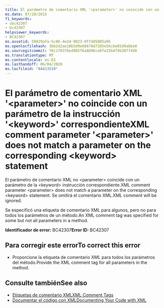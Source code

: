 ```yaml
---
title: El parámetro de comentario XML '<parameter>' no coincide con un parámetro de la instrucción '<keyword>' correspondiente
ms.date: 07/20/2015
f1_keywords:
- vbc42307
- bc42307
helpviewer_keywords:
- BC42307
ms.assetid: 59029afa-5c86-4e24-9823-0ffdd5805a95
ms.openlocfilehash: 3bb2d2ae18b5d9e68676d7285e56c6e05d9abbe0
ms.sourcegitcommit: f8c270376ed905f6a8896ce0fe25b4f4b38ff498
ms.translationtype: MT
ms.contentlocale: es-ES
ms.lasthandoff: 06/04/2020
ms.locfileid: "84413510"
---
```

# <a name="xml-comment-parameter-parameter-does-not-match-a-parameter-on-the-corresponding-keyword-statement"></a><span data-ttu-id="05188-102">El parámetro de comentario XML '\<parameter>' no coincide con un parámetro de la instrucción '\<keyword>' correspondiente</span><span class="sxs-lookup"><span data-stu-id="05188-102">XML comment parameter '\<parameter>' does not match a parameter on the corresponding \<keyword> statement</span></span>
<span data-ttu-id="05188-103">El parámetro de comentario XML no \<parameter> coincide con un parámetro de la \<keyword> instrucción correspondiente.</span><span class="sxs-lookup"><span data-stu-id="05188-103">XML comment parameter \<parameter> does not match a parameter on the corresponding \<keyword> statement.</span></span> <span data-ttu-id="05188-104">Se omitirá el comentario XML.</span><span class="sxs-lookup"><span data-stu-id="05188-104">XML comment will be ignored.</span></span>  
  
 <span data-ttu-id="05188-105">Se especificó una etiqueta de comentario XML para algunos, pero no para todos los parámetros de un método.</span><span class="sxs-lookup"><span data-stu-id="05188-105">An XML comment tag was specified for some but not all parameters in a method.</span></span>  
  
 <span data-ttu-id="05188-106">**Identificador de error:** BC42307</span><span class="sxs-lookup"><span data-stu-id="05188-106">**Error ID:** BC42307</span></span>  
  
## <a name="to-correct-this-error"></a><span data-ttu-id="05188-107">Para corregir este error</span><span class="sxs-lookup"><span data-stu-id="05188-107">To correct this error</span></span>  
  
- <span data-ttu-id="05188-108">Proporcione la etiqueta de comentario XML para todos los parámetros del método.</span><span class="sxs-lookup"><span data-stu-id="05188-108">Provide the XML comment tag for all parameters in the method.</span></span>  
  
## <a name="see-also"></a><span data-ttu-id="05188-109">Consulte también</span><span class="sxs-lookup"><span data-stu-id="05188-109">See also</span></span>

- [<span data-ttu-id="05188-110">Etiquetas de comentario XML</span><span class="sxs-lookup"><span data-stu-id="05188-110">XML Comment Tags</span></span>](../language-reference/xmldoc/index.md)
- [<span data-ttu-id="05188-111">Documentar el código con XML</span><span class="sxs-lookup"><span data-stu-id="05188-111">Documenting Your Code with XML</span></span>](../programming-guide/program-structure/documenting-your-code-with-xml.md)
